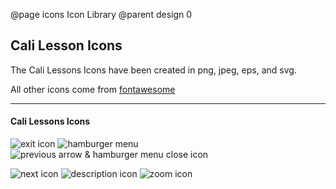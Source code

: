 @page icons Icon Library
@parent design 0

## Cali Lesson Icons

The Cali Lessons Icons have been created in png, jpeg, eps, and svg.

All other icons come from [fontawesome](https://fontawesome.com)

---

#### Cali Lessons Icons

![exit icon](https://image.ibb.co/gUEWzH/exit.png "exit.png")
![hamburger menu](https://image.ibb.co/c1iPKH/hamburger_menu_128px.png "hamburger-menu.png")
![previous arrow & hamburger menu close icon](https://image.ibb.co/m41deH/arrow_previous_128px.png "arrow-previous.png")

![next icon](https://image.ibb.co/kGAFRx/arrow_next_128px.png "arrow-next.png")
![description icon](https://image.ibb.co/jgBBzH/description.png "description.png")
![zoom icon](https://image.ibb.co/kO7vRx/zoom.png "zoom.png")
